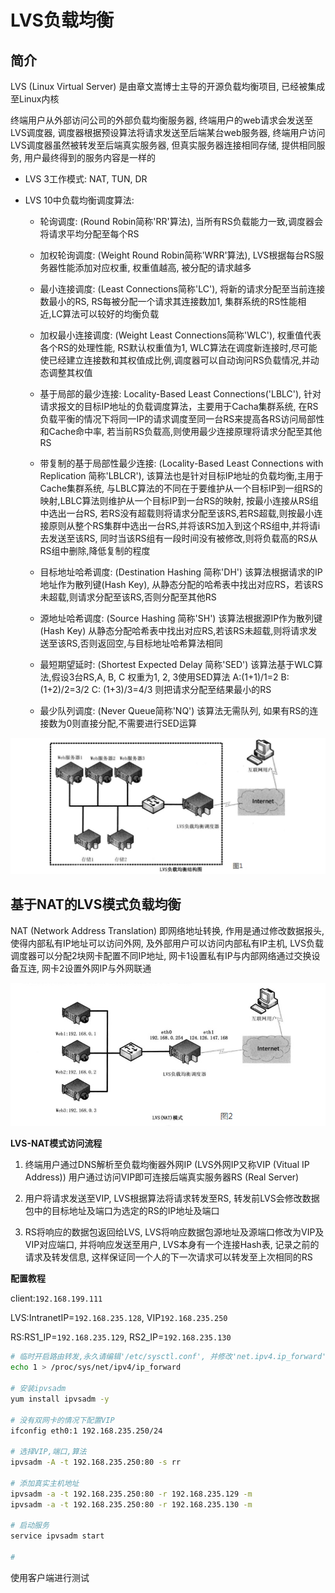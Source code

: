 LVS负载均衡
===


## 简介

LVS (Linux Virtual Server) 是由章文嵩博士主导的开源负载均衡项目,
已经被集成至Linux内核

终端用户从外部访问公司的外部负载均衡服务器, 终端用户的web请求会发送至LVS调度器,
调度器根据预设算法将请求发送至后端某台web服务器,
终端用户访问LVS调度器虽然被转发至后端真实服务器, 但真实服务器连接相同存储,
提供相同服务, 用户最终得到的服务内容是一样的

- LVS 3工作模式: NAT, TUN, DR

- LVS 10中负载均衡调度算法:

    - 轮询调度: (Round Robin简称'RR'算法),
      当所有RS负载能力一致,调度器会将请求平均分配至每个RS

    - 加权轮询调度: (Weight Round Robin简称'WRR'算法),
      LVS根据每台RS服务器性能添加对应权重, 权重值越高, 被分配的请求越多

    - 最小连接调度: (Least Connections简称'LC'), 将新的请求分配至当前连接数最小的RS,
      RS每被分配一个请求其连接数加1,
      集群系统的RS性能相近,LC算法可以较好的均衡负载

    - 加权最小连接调度: (Weight Least Connections简称'WLC'),
      权重值代表各个RS的处理性能, RS默认权重值为1,
      WLC算法在调度新连接时,尽可能使已经建立连接数和其权值成比例,调度器可以自动询问RS负载情况,并动态调整其权值

    - 基于局部的最少连接: Locality-Based Least Connections('LBLC'),
      针对请求报文的目标IP地址的负载调度算法，主要用于Cacha集群系统,
      在RS负载平衡的情况下将同一IP的请求调度至同一台RS来提高各RS访问局部性和Cache命中率,
      若当前RS负载高,则使用最少连接原理将请求分配至其他RS

    - 带复制的基于局部性最少连接: (Locality-Based Least Connections with
      Replication 简称'LBLCR'),
      该算法也是针对目标IP地址的负载均衡,主用于Cache集群系统,
      与LBLC算法的不同在于要维护从一个目标IP到一组RS的映射,LBLC算法则维护从一个目标IP到一台RS的映射,
      按最小连接从RS组中选出一台RS,
      若RS没有超载则将请求分配至该RS,若RS超载,则按最小连接原则从整个RS集群中选出一台RS,并将该RS加入到这个RS组中,并将请i去发送至该RS,
      同时当该RS组有一段时间没有被修改,则将负载高的RS从RS组中删除,降低复制的程度

    - 目标地址哈希调度: (Destination Hashing 简称'DH')
      该算法根据请求的IP地址作为散列键(Hash Key),
      从静态分配的哈希表中找出对应RS，若该RS未超载,则请求分配至该RS,否则分配至其他RS

    - 源地址哈希调度: (Source Hashing 简称'SH') 该算法根据源IP作为散列键(Hash
      Key)
    从静态分配哈希表中找出对应RS,若该RS未超载,则将请求发送至该RS,否则返回空,与目标地址哈希算法相同

    - 最短期望延时: (Shortest Expected Delay 简称'SED')
      该算法基于WLC算法,假设3台RS,A, B, C 权重为1, 2, 3使用SED算法 A:(1+1)/1=2
      B: (1+2)/2=3/2 C: (1+3)/3=4/3 则把请求分配至结果最小的RS

    - 最少队列调度: (Never Queue简称'NQ') 该算法无需队列,
      如果有RS的连接数为0则直接分配,不需要进行SED运算

![LVS负载均衡结构图](/LVS/pictures/LVS负载均衡结构图.png "LVS负载均衡结构图")


## 基于NAT的LVS模式负载均衡

NAT (Network Address Translation) 即网络地址转换, 作用是通过修改数据报头,
使得内部私有IP地址可以访问外网, 及外部用户可以访问内部私有IP主机,
LVS负载调度器可以分配2块网卡配置不同IP地址,
网卡1设置私有IP与内部网络通过交换设备互连, 网卡2设置外网IP与外网联通

![LVS-NAT模式](/LVS/pictures/LVS-NAT模式.png "LVS-NAT模式")

**LVS-NAT模式访问流程**

1. 终端用户通过DNS解析至负载均衡器外网IP (LVS外网IP又称VIP (Vitual IP
Address)) 用户通过访问VIP即可连接后端真实服务器RS (Real Server)

2. 用户将请求发送至VIP, LVS根据算法将请求转发至RS,
转发前LVS会修改数据包中的目标地址及端口为选定的RS的IP地址及端口

3. RS将响应的数据包返回给LVS,
LVS将响应数据包源地址及源端口修改为VIP及VIP对应端口, 并将响应发送至用户,
LVS本身有一个连接Hash表, 记录之前的请求及转发信息,
这样保证同一个人的下一次请求可以转发至上次相同的RS

**配置教程**

client:`192.168.199.111`

LVS:IntranetIP=`192.168.235.128`, VIP`192.168.235.250`

RS:RS1_IP=`192.168.235.129`, RS2_IP=`192.168.235.130`

```Bash
# 临时开启路由转发,永久请编辑'/etc/sysctl.conf', 并修改'net.ipv4.ip_forward'的值为1
echo 1 > /proc/sys/net/ipv4/ip_forward

# 安装ipvsadm
yum install ipvsadm -y

# 没有双网卡的情况下配置VIP
ifconfig eth0:1 192.168.235.250/24

# 选择VIP,端口,算法
ipvsadm -A -t 192.168.235.250:80 -s rr

# 添加真实主机地址
ipvsadm -a -t 192.168.235.250:80 -r 192.168.235.129 -m
ipvsadm -a -t 192.168.235.250:80 -r 192.168.235.130 -m

# 启动服务
service ipvsadm start

# 
```

使用客户端进行测试

